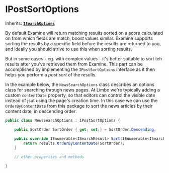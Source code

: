 # IPostSortOptions

Inherits: [**`ISearchOptions`**](./isearchoptions.md)

By default Examine will return matching results sorted on a score calculated on from which fields are match, boost values similar. Examine supports sorting the results by a specific field before the results are returned to you, and ideally you should strive to use this when sorting results.

But in some cases - eg. with complex values - it's better suitable to sort teh results after you've retrieved them from Examine. This part can be accomplished by implementing the `IPostSortOptions` interface as it then helps you perform a *post sort* of the results.

In the example below, the `NewsSearchOptions` class describes an options class for searching through news pages. At Limbo we're typically adding a custom `contentDate` property, so that editors can control the visible date instead of jsut using the page's creation time. In this case we can use the `OrderByContentDate` from this package to sort the news articles by their content date, in descending order:

```csharp
public class NewsSearchOptions : IPostSortOptions {

    public SortOrder SortOrder { get; set;} = SortOrder.Descending;

    public override IEnumerable<ISearchResult> Sort(IEnumerable<ISearchResult> results, ILogger logger) {
        return results.OrderByContentDate(SortOrder);
    }

    // other properties and methods

}
```